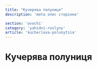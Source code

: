```yaml
---
title: "Кучерява полуниця"
description: 'meta опис сторінки'

section: 'ovochi'
category: 'yahidni-roslyny'
article: 'kucheriava-polunytsia'
---
```


# Кучерява полуниця
